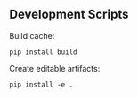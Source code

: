 ## Development Scripts

Build cache:
```
pip install build
```

Create editable artifacts:
```
pip install -e .
```

